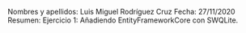 Nombres y apellidos: Luis Miguel Rodríguez Cruz 
Fecha: 27/11/2020 
Resumen: Ejercicio 1: Añadiendo EntityFrameworkCore con SWQLite.
